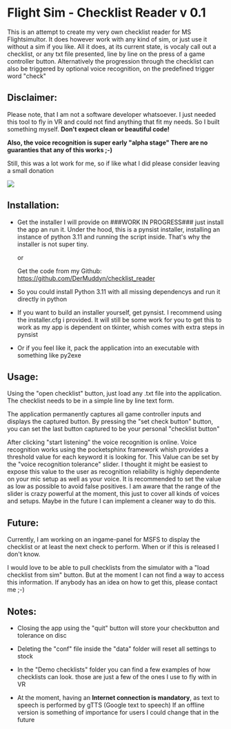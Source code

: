 # Flight Sim - Checklist Reader v 0.1

This is an attempt to create my very own checklist reader for MS Flightsimultor. 
It does however work with any kind of sim, or just use it without a sim if you like.
All it does, at its current state, is vocaly call out a checklist, or any txt file presented,
line by line on the press of a game controller button.
Alternatively the progression through the checklist can also be triggered by optional
voice recognition, on the predefined trigger word "check"

## Disclaimer:

  Please note, that I am not a software developer whatsoever. I just needed this tool to fly
  in VR and could not find anything that fit my needs. So I built something myself.
  **Don't expect clean or beautiful code!**

  **Also, the voice recognition is super early "alpha stage" 
  There are no guaranties that any of this works ;-)**

  Still, this was a lot work for me, so if like what I did please consider leaving a small donation
 
 [![](https://www.paypalobjects.com/en_US/i/btn/btn_donateCC_LG.gif)]( https://www.paypal.com/donate/?hosted_button_id=MACUKZ7GTNKB4) 

## Installation:

  - Get the installer I will provide on ###WORK IN PROGRESS### just install the app an run it.
    Under the hood, this is a pynsist installer, installing an instance of python 3.11 and running the script inside.
    That's why the installer is not super tiny.

    or

    Get the code from my Github: https://github.com/DerMuddyn/checklist_reader
  - So you could install Python 3.11 with all missing dependencys and run it directly in python
  - If you want to build an installer yourself, get pynsist. I recommend using the installer.cfg i provided.
    It will still be some work for you to get this to work as my app is dependent on tkinter, whish comes with extra steps in pynsist
  - Or if you feel like it, pack the application into an executable with something like py2exe
    
    
## Usage:

  Using the "open checklist" button, just load any .txt file into the application.
  The checklist needs to be in a simple line by line text form.

  The application permanently captures all game controller inputs and displays the
  captured button. By pressing the "set check button" button, you can set the last
  button captured to be your personal "checklist button"

  After clicking "start listening" the voice recognition is online.
  Voice recognition works using the pocketsphinx framework whish provides
  a threshold value for each keyword it is looking for. 
  This Value can be set by the "voice recognition tolerance" slider.
  I thought it might be easiest to expose this value to the user as recognition reliability
  is highly dependente on your mic setup as well as your voice.
  It is recommended to set the value as low as possible to avoid false positives.
  I am aware that the range of the slider is crazy powerful at the moment,
  this just to cover all kinds of voices and setups. Maybe in the future I can
  implement a cleaner way to do this.

## Future:
  Currently, I am working on an ingame-panel for MSFS to display the checklist or at least
  the next check to perform. When or if this is released I don't know.

  I would love to be able to pull checklists from the simulator with a "load checklist from sim"
  button. But at the moment I can not find a way to access this information. If anybody has an idea
  on how to get this, please contact me ;-)

## Notes:
  - Closing the app using the "quit" button will store your checkbutton and tolerance on disc

  - Deleting the "conf" file inside the "data" folder will reset all settings to stock

  - In the "Demo checklists" folder you can find a few examples of how checklists can look.
    those are just a few of the ones I use to fly with in VR

  - At the moment, having an **Internet connection is mandatory**, as text to speech is performed 
    by gTTS (Google text to speech) If an offline version is something of importance for users
    I could change that in the future



